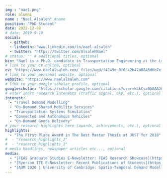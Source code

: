 ```yaml
---
img : "nael.png"
role: alumni
name : "Nael Alsaleh" #name
position: "PhD Student" 
date: 2022-12-08
# date: 2019-9-10
social: 
  - github:
  - linkedin: "www.linkedin.com/in/nael-alsaleh"
  - twitter: "https://twitter.com/AlsalehNael"
# status: "" # additional titles, optional
bio: "Nael is a Ph.D. candidate in Transportation Engineering at the Laboratory of Innovations in Transportation (LiTrans), Ryerson University, Canada. He is the President of Ryerson Institute of Transportation Engineers (RITE) for the 2021-2022 academic year. Nael received his B.Sc. in Civil Engineering in 2015 and M.Sc. in Transportation Engineering in 2017, both from Jordan University of Science and Technology (JUST), Jordan. He started his Ph.D. in September 2019 under the supervision of Dr. Bilal Farooq and his research focuses on travel demand modelling for Shared On-Demand Mobility Services."
# link to your CV online, optional
cv: "https://www.naelalsaleh.com/_files/ugd/f4249e_0f0c42b47a8846d6b7efd2b3356dc96b.pdf" 
# link to your personal website, optional
website: "https://www.naelalsaleh.com" 
# link to your google scholar profile, optional
googlescholar: "https://scholar.google.com/citations?user=kLkCsa0AAAAJ&hl=en&oi=ao" 
# enter short research interests (traffic signal, CAV, etc.), optional
interest: 
  - "Travel Demand Modelling"
  - "On-Demand Shared Mobility Services"
  - "Transportation Systems Simulation"
  - "Connected and Autonomous Vehicles"
  - "On-Demand Goods Delivery"
# your research highlights here (awards, achievements, etc.), optional
highlights: 
  - "The First Place Award in The Best Master Thesis at JUST for 2018"
#  - "research_highlights_2"
#  - "research_highlights_3" 
# media headlines, newspaper articles etc..., optional
media: 
  - "[FEAS Graduate Studies E-Newsletter: FEAS Research Showcase](https://mailchi.mp/087aae242858/feas-grad-enewsletter-free-yoga-event-contests-more?e=d7dd66fd13)"
  - "[Ryerson ITE E-Newsletter: Recent Publications of Students](https://drive.google.com/drive/folders/14AawRmO4nz5UcOHxGyzcoQ0BoMTmicUa)"
  - "[AUM 2020 | University of Cambridge: Spatio-Temporal Demand Modelling for On-Demand Transit Services](https://www.youtube.com/watch?v=Vd_H7G67r_I&t=2923s)"
---
```

